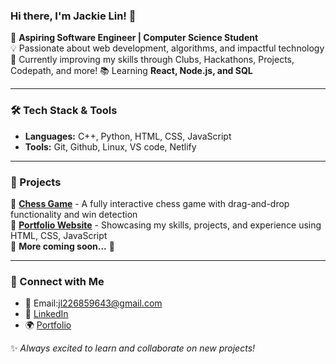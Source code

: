 ### Hi there, I'm Jackie Lin! 👋

🚀 **Aspiring Software Engineer | Computer Science Student**  
💡 Passionate about web development, algorithms, and impactful technology  
🎯 Currently improving my skills through Clubs, Hackathons, Projects, Codepath, and more!
📚 Learning **React, Node.js, and SQL**  

---

### 🛠 Tech Stack & Tools

- **Languages:** C++, Python, HTML, CSS, JavaScript
- **Tools:** Git, Github, Linux, VS code, Netlify

---

### 🚀 Projects

🔹 [**Chess Game**](https://jlin159chess.netlify.app/) - A fully interactive chess game with drag-and-drop functionality and win detection  
🔹 **[Portfolio Website](https://jlin159.netlify.app/)** - Showcasing my skills, projects, and experience using HTML, CSS, JavaScript  
🔹 **More coming soon...** 🚀

---

### 📌 Connect with Me

- 📧 Email:jl226859643@gmail.com
- 💼 [LinkedIn](https://www.linkedin.com/in/jackielin)
- 🌍 [Portfolio](https://jlin159.netlify.app/)

✨ _Always excited to learn and collaborate on new projects!_
